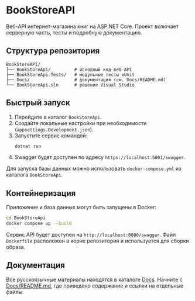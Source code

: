 # BookStoreAPI

Веб-API интернет-магазина книг на ASP.NET Core. Проект включает серверную часть, тесты и подробную документацию.

## Структура репозитория

```
BookStoreAPI/
├── BookStoreApi/         # исходный код веб-API
├── BookStoreApi.Tests/   # модульные тесты xUnit
├── Docs/                 # документация (см. Docs/README.md)
└── BookStoreApi.sln      # решение Visual Studio
```

## Быстрый запуск

1. Перейдите в каталог `BookStoreApi`.
2. Создайте локальные настройки при необходимости (`appsettings.Development.json`).
3. Запустите сервис командой:
   ```bash
   dotnet run
   ```
4. Swagger будет доступен по адресу `https://localhost:5001/swagger`.

Для запуска базы данных можно использовать `docker-compose.yml` из каталога `BookStoreApi`.

## Контейнеризация

Приложение и база данных могут быть запущены в Docker:

```bash
cd BookStoreApi
docker compose up --build
```

Сервис API будет доступен на `http://localhost:8080/swagger`.
Файл `Dockerfile` расположен в корне репозитория и используется для сборки образа.

## Документация

Все русскоязычные материалы находятся в каталоге [Docs](Docs/). Начните с [Docs/README.md](Docs/README.md), где приведено содержание и ссылки на отдельные файлы.
